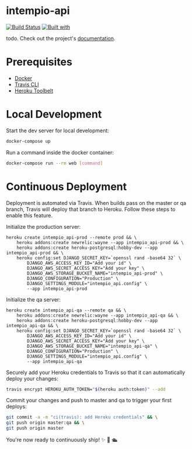 # intempio-api

[![Build Status](https://travis-ci.org/rustanacexd/intempio-api.svg?branch=master)](https://travis-ci.org/rustanacexd/intempio-api)
[![Built with](https://img.shields.io/badge/Built_with-Cookiecutter_Django_Rest-F7B633.svg)](https://github.com/agconti/cookiecutter-django-rest)

todo. Check out the project's [documentation](http://rustanacexd.github.io/intempio-api/).

# Prerequisites

- [Docker](https://docs.docker.com/docker-for-mac/install/)  
- [Travis CLI](http://blog.travis-ci.com/2013-01-14-new-client/)
- [Heroku Toolbelt](https://toolbelt.heroku.com/)

# Local Development

Start the dev server for local development:
```bash
docker-compose up
```

Run a command inside the docker container:

```bash
docker-compose run --rm web [command]
```

# Continuous Deployment

Deployment is automated via Travis. When builds pass on the master or qa branch, Travis will deploy that branch to Heroku. Follow these steps to enable this feature.

Initialize the production server:

```
heroku create intempio_api-prod --remote prod && \
    heroku addons:create newrelic:wayne --app intempio_api-prod && \
    heroku addons:create heroku-postgresql:hobby-dev --app intempio_api-prod && \
    heroku config:set DJANGO_SECRET_KEY=`openssl rand -base64 32` \
        DJANGO_AWS_ACCESS_KEY_ID="Add your id" \
        DJANGO_AWS_SECRET_ACCESS_KEY="Add your key" \
        DJANGO_AWS_STORAGE_BUCKET_NAME="intempio_api-prod" \
        DJANGO_CONFIGURATION="Production" \
        DJANGO_SETTINGS_MODULE="intempio_api.config" \
        --app intempio_api-prod
```

Initialize the qa server:

```
heroku create intempio_api-qa --remote qa && \
    heroku addons:create newrelic:wayne --app intempio_api-qa && \
    heroku addons:create heroku-postgresql:hobby-dev --app intempio_api-qa && \
    heroku config:set DJANGO_SECRET_KEY=`openssl rand -base64 32` \
        DJANGO_AWS_ACCESS_KEY_ID="Add your id" \
        DJANGO_AWS_SECRET_ACCESS_KEY="Add your key" \
        DJANGO_AWS_STORAGE_BUCKET_NAME="intempio_api-qa" \
        DJANGO_CONFIGURATION="Production" \
        DJANGO_SETTINGS_MODULE="intempio_api.config" \
        --app intempio_api-qa
```

Securely add your Heroku credentials to Travis so that it can automatically deploy your changes:

```bash
travis encrypt HEROKU_AUTH_TOKEN="$(heroku auth:token)" --add
```

Commit your changes and push to master and qa to trigger your first deploys:

```bash
git commit -a -m "ci(travis): add Heroku credentials" && \
git push origin master:qa && \
git push origin master
```

You're now ready to continuously ship! ✨ 💅 🛳
